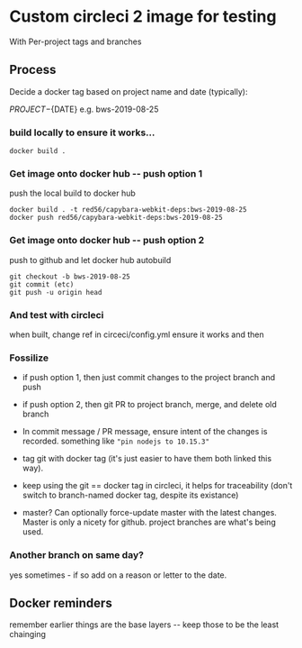 # Custom circleci 2 image for testing

With Per-project tags and branches


## Process

Decide a docker tag based on project name and date (typically):

${PROJECT}-${DATE}
e.g. bws-2019-08-25

### build locally to ensure it works...

```
docker build .             
```

### Get image onto docker hub -- push option 1 
push the local build to docker hub

```
docker build . -t red56/capybara-webkit-deps:bws-2019-08-25
docker push red56/capybara-webkit-deps:bws-2019-08-25
```

### Get image onto docker hub -- push option 2
push to github and let docker hub autobuild

```
git checkout -b bws-2019-08-25
git commit (etc)
git push -u origin head             
```

### And test with circleci

when built, change ref in circeci/config.yml
ensure it works and then 

### Fossilize  

* if push option 1, then just commit changes to the project branch and push
* if push option 2, then git PR to project branch, merge, and delete old branch
* In commit message / PR message, ensure intent of the changes is recorded.
  something like 
  `"pin nodejs to 10.15.3"`

* tag git with docker tag (it's just easier to have them both linked this way).

* keep using the git == docker tag in circleci, it helps for traceability (don't switch to branch-named docker tag, despite its existance)

* master? 
  Can optionally force-update master with the latest changes.
  Master is only a nicety for github. project branches are what's being used.

### Another branch on same day?

yes sometimes - if so add on a reason or letter to the date.

## Docker reminders

remember earlier things are the base layers -- keep those to be the least chainging
